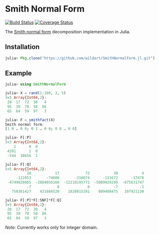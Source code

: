 # Smith Normal Form

[![Build Status](https://travis-ci.org/wildart/SmithNormalForm.jl.svg?branch=master)](https://travis-ci.org/wildart/SmithNormalForm.jl)
[![Coverage Status](https://coveralls.io/repos/wildart/SmithNormalForm.jl/badge.svg?branch=master&service=github)](https://coveralls.io/github/wildart/SmithNormalForm.jl?branch=master)


The [Smith normal form](https://en.wikipedia.org/wiki/Smith_normal_form) decomposition implementation in Julia.

## Installation
```julia
julia> Pkg.clone("https://github.com/wildart/SmithNormalForm.jl.git")
```

## Example

```julia
julia> using SmithNormalForm

julia> X = rand(1:100, 3, 5)
3×5 Array{Int64,2}:
 28  17  72  30   4
 95  39  78  58  86
 65  64  59  97   3

julia> F = smithfact(X)
Smith normal form:
[1 0 … 0 0; 0 1 … 0 0; 0 0 … 0 0]

julia> F[:P]
3×3 Array{Int64,2}:
    1      0  0
 4391      1  0
 -544  38656  1

julia> F[:Q]
5×5 Array{Int64,2}:
          28           17            72           30           4
     -122853       -74608       -316074      -131672      -17478
 -4749020865  -2884056160  -12218195771  -5089929249  -675631747
          -7            0             0           -7          -1
   758381427    431684520    1828815281    809408475   107921130

julia> F[:P]*F[:SNF]*F[:Q]
3×5 Array{Int64,2}:
 28  17  72  30   4
 95  39  78  58  86
 65  64  59  97   3
```

*Note:* Currently works only for integer domain.
